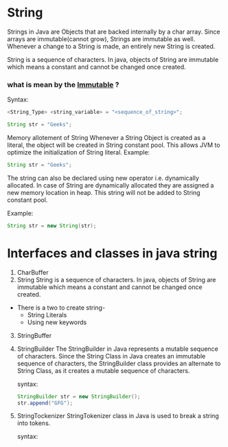 # String 

Strings in Java are Objects that are backed internally by a char array. 
Since arrays are immutable(cannot grow), Strings are immutable as well. 
Whenever a change to a String is made, an entirely new String is created. 

String is a sequence of characters. In java, objects of String are immutable which means a constant and cannot be changed once created.

### what is mean by the <a href = "https://www.programiz.com/java-programming/examples/create-immutable-class">Immutable</a> ?

Syntax:
```java
<String_Type> <string_variable> = "<sequence_of_string>";

String str = "Geeks";
```

Memory allotement of String
Whenever a String Object is created as a literal, the object will be created in String constant pool. 
This allows JVM to optimize the initialization of String literal.
Example:
```java
String str = "Geeks";
```

The string can also be declared using new operator i.e. dynamically allocated. 
In case of String are dynamically allocated they are assigned a new memory location in heap. 
This string will not be added to String constant pool.

Example:
```java
String str = new String(str);
```

# Interfaces and classes in java string
1. CharBuffer
2. String
   String is a sequence of characters. In java, objects of String are immutable which means a constant and cannot be changed once created.
  - There is a two to create string-
    - String Literals
    - Using new keywords
3. StringBuffer

4. StringBuilder
   The StringBuilder in Java represents a mutable sequence of characters. Since the String Class in Java creates an immutable sequence of characters, the              StringBuilder class provides an alternate to String Class, as it creates a mutable sequence of characters.
   
   syntax:
   ```java
   StringBuilder str = new StringBuilder();
   str.append("GFG");
   ```
5. StringTockenizer
   StringTokenizer class in Java is used to break a string into tokens. 
   
   syntax:
   ```java
   
   ```



 


